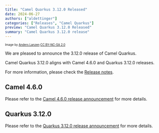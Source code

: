 ```yaml
---
title: "Camel Quarkus 3.12.0 Released"
date: 2024-06-27
authors: ["aldettinger"]
categories: ["Releases", "Camel Quarkus"]
preview: "Camel Quarkus 3.12.0 Released"
summary: "Camel Quarkus 3.12.0 release"
---
```


<sub><sup>Image by <a href="https://www.flickr.com/photos/lanzen/5984113332">Anders Lanzen</a> <a href="https://creativecommons.org/licenses/by-nc-sa/2.0">CC BY-NC-SA 2.0</a></sup></sub>

We are pleased to announce the 3.12.0 release of Camel Quarkus.

Camel Quarkus 3.12.0 aligns with Camel 4.6.0 and Quarkus 3.12.0 releases.

For more information, please check the [Release notes](/releases/q-3.12.0/).

## Camel 4.6.0

Please refer to the [Camel 4.6.0 release announcement](/blog/2024/05/RELEASE-4.6.0/) for more details.

## Quarkus 3.12.0

Please refer to the [Quarkus 3.12.0 release announcement](https://quarkus.io/blog/quarkus-3-12-0-released/) for more details.

